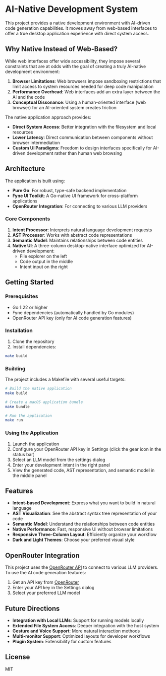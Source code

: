 # AI-Native Development System

This project provides a native development environment with AI-driven code generation capabilities. It moves away from web-based interfaces to offer a true desktop application experience with direct system access.

## Why Native Instead of Web-Based?

While web interfaces offer wide accessibility, they impose several constraints that are at odds with the goal of creating a truly AI-native development environment:

1. **Browser Limitations**: Web browsers impose sandboxing restrictions that limit access to system resources needed for deep code manipulation
2. **Performance Overhead**: Web interfaces add an extra layer between the AI and the code
3. **Conceptual Dissonance**: Using a human-oriented interface (web browser) for an AI-oriented system creates friction

The native application approach provides:

- **Direct System Access**: Better integration with the filesystem and local resources
- **Lower Latency**: Direct communication between components without browser intermediation
- **Custom UI Paradigms**: Freedom to design interfaces specifically for AI-driven development rather than human web browsing

## Architecture

The application is built using:

- **Pure Go**: For robust, type-safe backend implementation
- **Fyne UI Toolkit**: A Go-native UI framework for cross-platform applications
- **OpenRouter Integration**: For connecting to various LLM providers

### Core Components

1. **Intent Processor**: Interprets natural language development requests
2. **AST Processor**: Works with abstract code representations
3. **Semantic Model**: Maintains relationships between code entities
4. **Native UI**: A three-column desktop-native interface optimized for AI-driven development:
   - File explorer on the left
   - Code output in the middle
   - Intent input on the right

## Getting Started

### Prerequisites

- Go 1.22 or higher
- Fyne dependencies (automatically handled by Go modules)
- OpenRouter API key (only for AI code generation features)

### Installation

1. Clone the repository
2. Install dependencies:

```bash
make build
```

### Building

The project includes a Makefile with several useful targets:

```bash
# Build the native application
make build

# Create a macOS application bundle
make bundle

# Run the application
make run
```

### Using the Application

1. Launch the application
2. Configure your OpenRouter API key in Settings (click the gear icon in the status bar)
3. Select an LLM model from the settings dialog
4. Enter your development intent in the right panel
5. View the generated code, AST representation, and semantic model in the middle panel

## Features

- **Intent-based Development**: Express what you want to build in natural language
- **AST Visualization**: See the abstract syntax tree representation of your code
- **Semantic Model**: Understand the relationships between code entities
- **Native Performance**: Fast, responsive UI without browser limitations
- **Responsive Three-Column Layout**: Efficiently organize your workflow
- **Dark and Light Themes**: Choose your preferred visual style

## OpenRouter Integration

This project uses the [OpenRouter API](https://openrouter.ai) to connect to various LLM providers. To use the AI code generation features:

1. Get an API key from [OpenRouter](https://openrouter.ai)
2. Enter your API key in the Settings dialog
3. Select your preferred LLM model

## Future Directions

- **Integration with Local LLMs**: Support for running models locally
- **Extended File System Access**: Deeper integration with the host system
- **Gesture and Voice Support**: More natural interaction methods
- **Multi-monitor Support**: Optimized layouts for developer workflows
- **Plugin System**: Extensibility for custom features

## License

MIT